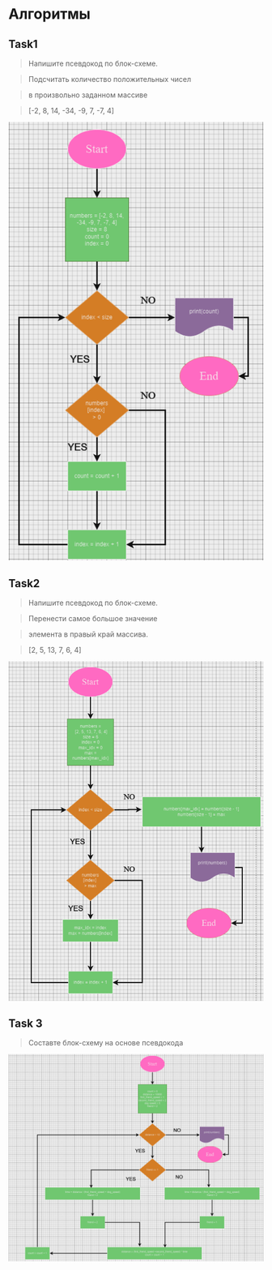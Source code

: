 # Алгоритмы

## Task1

> Напишите псевдокод по блок-схеме.

> Подсчитать количество положительных чисел 

> в произвольно заданном массиве

> [-2, 8, 14, -34, -9, 7, -7, 4]

![блок-схема к задаче 1](task1.png)

## Task2

> Напишите псевдокод по блок-схеме.

> Перенести самое большое значение

> элемента в правый край массива.

> [2, 5, 13, 7, 6, 4]

![блок-схема к задаче 2](task2.png)

## Task 3

> Составте блок-схему на основе псевдокода

![блок-схема к задаче 3](<task 3.png>)
